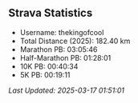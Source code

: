 


## Strava Statistics

- Username: thekingofcool
- Total Distance (2025): 182.40 km
- Marathon PB: 03:05:46
- Half-Marathon PB: 01:28:01
- 10K PB: 00:40:34
- 5K PB: 00:19:11

*Last Updated: 2025-03-17 01:51:01*

